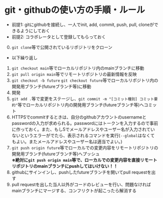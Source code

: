 # git・githubの使い方の手順・ルール
  - 前提1: gitにgithubを接続し、一人でinit, add, commit, push, pull, cloneができるようにしておく
  - 前提2: コラボレータとして登録してもらっておく

  0. `git clone`等で公開されているリポジトリをクローン
  - 以下繰り返し
  1. `git checkout main`等でローカルリポジトリ内のmainブランチに移動
  2. `git pull origin main`等でリモートリポジトリの最新情報を反映
  3. `git checkout -b future` `git checkout future`等でローカルリポジトリ内の開発用ブランチ(futureブランチ等)に移動
  4. 開発
  5. `git add .`等で変更をステージし、`git commit -m "[コミット種別] コミット要約"`等でローカルリポジトリ内の開発用ブランチ(futureブランチ等)へコミット
  6. HTTPSでcommitするときは、自分のgithubアカウントのusernameとpasswordの入力が求められる。passwordにはトークンを入力するので事前に作っておく。また、もし5でメールアドレスやユーザー名が入力されていないというエラーがでたら、表示されるコマンドを実行(``--global``はなくてもよい。またメールアドレスやユーザー名は適当でよい。)
  7. `git push origin future`等でローカルでの変更内容をリモートリポジトリの開発用ブランチ(futureブランチ等)へプッシュ<br>__※絶対に`git push origin main`等で、ローカルでの変更内容を直接リモートリポジトリのmainブランチにpushしてはいけない！！__
  8. githubにサインインし、pushしたfutureブランチを開いてpull requestを出す
  9. pull requestを出した当人以外がコードのレビューを行い、問題なければmainブランチにマージする、コンフリクトが起こったら解消する
